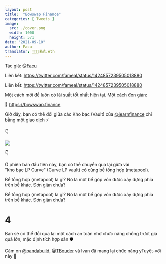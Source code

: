 ```yaml
---
layout: post
title:  "Bowswap Finance"
categories: [ Tweets ]
image:
  src: ./cover.png
  width: 1000
  height: 571
date: "2021-09-10"
author: Facu
translator: 🤖💵💵💰💰.eth
---
```


Tác giả: @[Facu](https://twitter.com/fameal)

Liên kết: https://twitter.com/fameal/status/1424857239505018880

Liên kết: https://twitter.com/fameal/status/1424857239505018880

Một cách mới để luôn có lãi suất tốt nhất hiện tại. Một cách đơn giản:

🏹 https://bowswap.finance

Giờ đây, bạn có thể đổi giữa các Kho bạc (Vault) của [@iearnfinance](https://twitter.com/iearnfinance) chỉ bằng một giao dịch ⚡️

👇

![](image1_bowswap_vi.jpg)

👇

Ở phiên bản đầu tiên này, bạn có thể chuyển qua lại giữa vài "kho&nbsp;bạc&nbsp;LP&nbsp;Curve" (Curve&nbsp;LP&nbsp;vault) có cùng bể tổng hợp (metapool).

Bể tổng hợp (metapool) là gì? Nó là một bể góp vốn được xây dựng phía trên bể khác. Đơn giản chưa?

Bể tổng hợp (metapool) là gì? Nó là một bể góp vốn được xây dựng phía trên bể khác. Đơn giản chưa?

# 4

Bạn sẽ có thể đổi qua lại một cách an toàn nhờ chức năng chống trượt giá quá lớn, mặc định tích hợp sẵn 🛡️

Cảm ơn [@pandabuild](https://twitter.com/pandabuild), [@TBouder](https://twitter.com/TBouder) và Ivan đã mang lại chức năng yTuyệt-vời này 🚀